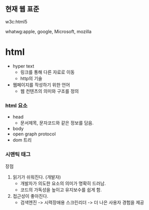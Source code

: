 ## 현재 웹 표준



w3c:html5



whatwg:apple, google, Microsoft, mozilla





# html



* hyper text
  * 링크를 통해 다른 자료로 이동
  * http의 기술
* 웹페이지를 작성하기 위한 언어
  * 웹 컨텐츠의 의미와 구조를 정의





### html 요소

* head
  * 문서제목, 문자코드와 같은 정보를 담음.
* body
* open graph protocol
* dom 트리







### 시맨틱 태그

장점	

1. 읽기가 쉬워진다. (개발자)
   * 개발자가 의도한 요소의 의미가 명확히 드러남.
   * 코드의 가독성을 높이고 유지보수를 쉽게 함.
2. 접근성이 좋아진다.
   * 검색엔진 -> 시력장애용 스크린리더 -> 더 나은 사용자 경험을 제공